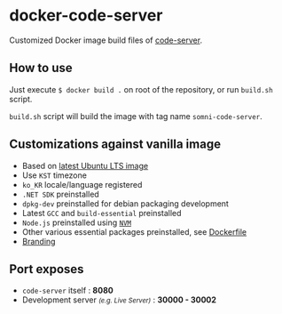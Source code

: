 # docker-code-server
Customized Docker image build files of [code-server](https://github.com/cdr/code-server).

## How to use
Just execute `$ docker build .` on root of the repository, or run `build.sh` script.
  
`build.sh` script will build the image with tag name `somni-code-server`.

## Customizations against vanilla image
  - Based on [latest Ubuntu LTS image](https://hub.docker.com/_/ubuntu)
  - Use `KST` timezone
  - `ko_KR` locale/language registered
  - `.NET SDK` preinstalled
  - `dpkg-dev` preinstalled for debian packaging development
  - Latest `GCC` and `build-essential` preinstalled
  - `Node.js` preinstalled using [`NVM`](https://nvm.sh)
  - Other various essential packages preinstalled, see [Dockerfile](Dockerfile)
  - [Branding](branding.sh)

## Port exposes
  - `code-server` itself : **8080**
  - Development server *<small>(e.g. Live Server)</small>* : **30000 - 30002**
